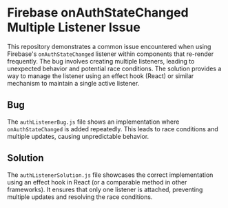 # Firebase onAuthStateChanged Multiple Listener Issue

This repository demonstrates a common issue encountered when using Firebase's `onAuthStateChanged` listener within components that re-render frequently.  The bug involves creating multiple listeners, leading to unexpected behavior and potential race conditions. The solution provides a way to manage the listener using an effect hook (React) or similar mechanism to maintain a single active listener.

## Bug
The `authListenerBug.js` file shows an implementation where `onAuthStateChanged` is added repeatedly. This leads to race conditions and multiple updates, causing unpredictable behavior.

## Solution
The `authListenerSolution.js` file showcases the correct implementation using an effect hook in React (or a comparable method in other frameworks).  It ensures that only one listener is attached, preventing multiple updates and resolving the race conditions.